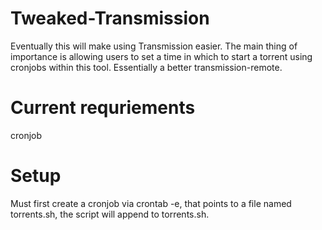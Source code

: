 # Tweaked-Transmission

Eventually this will make using Transmission easier. The main thing of importance is allowing users to set a time in which to start a torrent using cronjobs within this tool. Essentially a better transmission-remote.

# Current requriements
cronjob

# Setup
Must first create a cronjob via crontab -e, that points to a file named torrents.sh, the script will append to torrents.sh.

